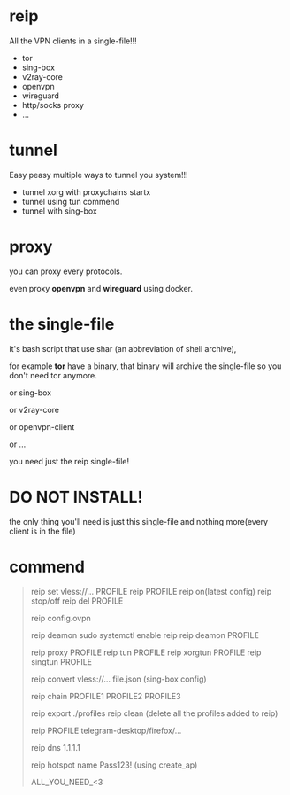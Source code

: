 # reip
All the VPN clients in a single-file!!!
- tor
- sing-box
- v2ray-core
- openvpn
- wireguard
- http/socks proxy
- ...

# tunnel
Easy peasy multiple ways to tunnel you system!!!

- tunnel xorg with proxychains startx
- tunnel using tun commend
- tunnel with sing-box

# proxy
you can proxy every protocols.

even proxy **openvpn** and **wireguard** using docker.

# the single-file
it's bash script that use shar (an abbreviation of shell archive),

for example **tor** have a binary, that binary will archive the single-file so you don't need tor anymore.

or sing-box

or v2ray-core

or openvpn-client

or ...

you need just the reip single-file!

# DO NOT INSTALL!
the only thing you'll need is just this single-file and nothing more(every client is in the file)

# commend
>reip set vless://... PROFILE
>reip PROFILE
>reip on(latest config)
>reip stop/off
>reip del PROFILE
>
>reip config.ovpn
>
>reip deamon
>sudo systemctl enable reip
>reip deamon PROFILE
>
>reip proxy PROFILE
>reip tun PROFILE
>reip xorgtun PROFILE
>reip singtun PROFILE
>
>reip convert vless://... file.json (sing-box config)
>
>reip chain PROFILE1 PROFILE2 PROFILE3
>
>reip export ./profiles
>reip clean (delete all the profiles added to reip)
>
>reip PROFILE telegram-desktop/firefox/...
>
>reip dns 1.1.1.1
>
>reip hotspot name Pass123! (using create_ap)
>
>ALL_YOU_NEED_<3



